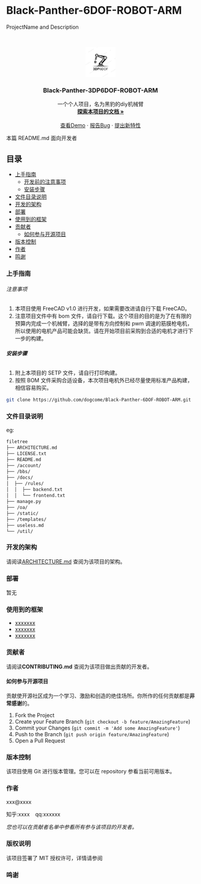 # Black-Panther-6DOF-ROBOT-ARM

ProjectName and Description

<!-- PROJECT SHIELDS -->

<!-- PROJECT LOGO -->
<br />

<p align="center">
  <a href="https://github.com/dogcome/Black-Panther-6DOF-ROBOT-ARM/">
    <img src="logo.png" alt="Logo" width="80" height="80">
  </a>

  <h3 align="center">Black-Panther-3DP6DOF-ROBOT-ARM</h3>
  <p align="center">
    一个个人项目，名为黑豹的diy机械臂
    <br />
    <a href="https://github.com/dogcome/Black-Panther-6DOF-ROBOT-ARM"><strong>探索本项目的文档 »</strong></a>
    <br />
    <br />
    <a href="https://github.com/dogcome/Black-Panther-6DOF-ROBOT-ARM">查看Demo</a>
    ·
    <a href="https://github.com/dogcome/Black-Panther-6DOF-ROBOT-ARM">报告Bug</a>
    ·
    <a href="https://github.com/dogcome/Black-Panther-6DOF-ROBOT-ARM">提出新特性</a>
  </p>

</p>

本篇 README.md 面向开发者

## 目录

- [上手指南](#上手指南)
  - [开发前的注意事项](#注意事项)
  - [安装步骤](#安装步骤)
- [文件目录说明](#文件目录说明)
- [开发的架构](#开发的架构)
- [部署](#部署)
- [使用到的框架](#使用到的框架)
- [贡献者](#贡献者)
  - [如何参与开源项目](#如何参与开源项目)
- [版本控制](#版本控制)
- [作者](#作者)
- [鸣谢](#鸣谢)

### 上手指南

###### 注意事项

1. 本项目使用 FreeCAD v1.0 进行开发，如果需要改进请自行下载 FreeCAD。
2. 注意项目文件中有 bom 文件，请自行下载。这个项目的目的是为了在有限的预算内完成一个机械臂，选择的是带有方向控制和 pwm 调速的筋膜枪电机，所以使用的电机产品可能会缺货。请在开始项目前采购到合适的电机才进行下一步的构建。

###### **安装步骤**

1. 附上本项目的 SETP 文件，请自行打印构建。
2. 按照 BOM 文件采购合适设备，本次项目电机外已经尽量使用标准产品构建，相信容易购买。

```sh
git clone https://github.com/dogcome/Black-Panther-6DOF-ROBOT-ARM.git
```

### 文件目录说明

eg:

```
filetree
├── ARCHITECTURE.md
├── LICENSE.txt
├── README.md
├── /account/
├── /bbs/
├── /docs/
│  ├── /rules/
│  │  ├── backend.txt
│  │  └── frontend.txt
├── manage.py
├── /oa/
├── /static/
├── /templates/
├── useless.md
└── /util/

```

### 开发的架构

请阅读[ARCHITECTURE.md](https://github.com/shaojintian/Best_README_template/blob/master/ARCHITECTURE.md) 查阅为该项目的架构。

### 部署

暂无

### 使用到的框架

- [xxxxxxx](https://getbootstrap.com)
- [xxxxxxx](https://jquery.com)
- [xxxxxxx](https://laravel.com)

### 贡献者

请阅读**CONTRIBUTING.md** 查阅为该项目做出贡献的开发者。

#### 如何参与开源项目

贡献使开源社区成为一个学习、激励和创造的绝佳场所。你所作的任何贡献都是**非常感谢**的。

1. Fork the Project
2. Create your Feature Branch (`git checkout -b feature/AmazingFeature`)
3. Commit your Changes (`git commit -m 'Add some AmazingFeature'`)
4. Push to the Branch (`git push origin feature/AmazingFeature`)
5. Open a Pull Request

### 版本控制

该项目使用 Git 进行版本管理。您可以在 repository 参看当前可用版本。

### 作者

xxx@xxxx

知乎:xxxx &ensp; qq:xxxxxx

_您也可以在贡献者名单中参看所有参与该项目的开发者。_

### 版权说明

该项目签署了 MIT 授权许可，详情请参阅 

### 鸣谢



<!-- links -->


